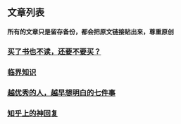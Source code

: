 ## 文章列表

#### 所有的文章只是留存备份，都会把原文链接贴出来，尊重原创

### [买了书也不读，还要不要买？](./book)

### [临界知识](./critical-knowledge)

### [越优秀的人，越早想明白的七件事](./seven-thing)

### [知乎上的神回复](./zhihu48)
